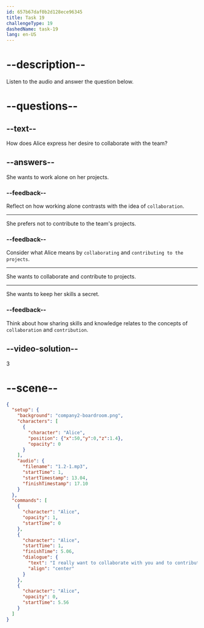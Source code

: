 ```yaml
---
id: 657b67daf0b2d128ece96345
title: Task 19
challengeType: 19
dashedName: task-19
lang: en-US
---
```


<!--
AUDIO REFERENCE:
Alice: I really want to collaborate with you and to contribute to our projects here at the company.
-->

# --description--

Listen to the audio and answer the question below.

# --questions--

## --text--

How does Alice express her desire to collaborate with the team?

## --answers--

She wants to work alone on her projects.

### --feedback--

Reflect on how working alone contrasts with the idea of `collaboration`.

---

She prefers not to contribute to the team's projects.

### --feedback--

Consider what Alice means by `collaborating` and `contributing to the projects`.

---

She wants to collaborate and contribute to projects.

---

She wants to keep her skills a secret.

### --feedback--

Think about how sharing skills and knowledge relates to the concepts of `collaboration` and `contribution`.

## --video-solution--

3

# --scene--

```json
{
  "setup": {
    "background": "company2-boardroom.png",
    "characters": [
      {
        "character": "Alice",
        "position": {"x":50,"y":0,"z":1.4},
        "opacity": 0
      }
    ],
    "audio": {
      "filename": "1.2-1.mp3",
      "startTime": 1,
      "startTimestamp": 13.04,
      "finishTimestamp": 17.10
    }
  },
  "commands": [
    {
      "character": "Alice",
      "opacity": 1,
      "startTime": 0
    },
    {
      "character": "Alice",
      "startTime": 1,
      "finishTime": 5.06,
      "dialogue": {
        "text": "I really want to collaborate with you and to contribute to our projects here at the company.",
        "align": "center"
      }
    },
    {
      "character": "Alice",
      "opacity": 0,
      "startTime": 5.56
    }
  ]
}
```
